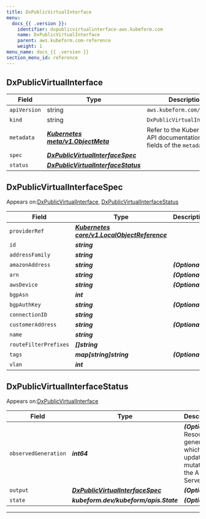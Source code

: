 ```yaml
---
title: DxPublicVirtualInterface
menu:
  docs_{{ .version }}:
    identifier: dxpublicvirtualinterface-aws.kubeform.com
    name: DxPublicVirtualInterface
    parent: aws.kubeform.com-reference
    weight: 1
menu_name: docs_{{ .version }}
section_menu_id: reference
---
```


## DxPublicVirtualInterface
| Field | Type | Description |
| ------ | ----- | ----------- |
| `apiVersion` | string | `aws.kubeform.com/v1alpha1` |
|    `kind` | string | `DxPublicVirtualInterface` |
| `metadata` | ***[Kubernetes meta/v1.ObjectMeta](https://kubernetes.io/docs/reference/generated/kubernetes-api/v1.13/#objectmeta-v1-meta)***|Refer to the Kubernetes API documentation for the fields of the `metadata` field.|
| `spec` | ***[DxPublicVirtualInterfaceSpec](#DxPublicVirtualInterfaceSpec)***||
| `status` | ***[DxPublicVirtualInterfaceStatus](#DxPublicVirtualInterfaceStatus)***||
## DxPublicVirtualInterfaceSpec

Appears on:[DxPublicVirtualInterface](#DxPublicVirtualInterface), [DxPublicVirtualInterfaceStatus](#DxPublicVirtualInterfaceStatus)

| Field | Type | Description |
| ------ | ----- | ----------- |
| `providerRef` | ***[Kubernetes core/v1.LocalObjectReference](https://kubernetes.io/docs/reference/generated/kubernetes-api/v1.13/#localobjectreference-v1-core)***||
| `id` | ***string***||
| `addressFamily` | ***string***||
| `amazonAddress` | ***string***| ***(Optional)*** |
| `arn` | ***string***| ***(Optional)*** |
| `awsDevice` | ***string***| ***(Optional)*** |
| `bgpAsn` | ***int***||
| `bgpAuthKey` | ***string***| ***(Optional)*** |
| `connectionID` | ***string***||
| `customerAddress` | ***string***| ***(Optional)*** |
| `name` | ***string***||
| `routeFilterPrefixes` | ***[]string***||
| `tags` | ***map[string]string***| ***(Optional)*** |
| `vlan` | ***int***||
## DxPublicVirtualInterfaceStatus

Appears on:[DxPublicVirtualInterface](#DxPublicVirtualInterface)

| Field | Type | Description |
| ------ | ----- | ----------- |
| `observedGeneration` | ***int64***| ***(Optional)*** Resource generation, which is updated on mutation by the API Server.|
| `output` | ***[DxPublicVirtualInterfaceSpec](#DxPublicVirtualInterfaceSpec)***| ***(Optional)*** |
| `state` | ***kubeform.dev/kubeform/apis.State***| ***(Optional)*** |
---
